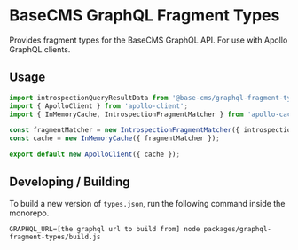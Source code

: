 # BaseCMS GraphQL Fragment Types
Provides fragment types for the BaseCMS GraphQL API. For use with Apollo GraphQL clients.

## Usage
```js
import introspectionQueryResultData from '@base-cms/graphql-fragment-types';
import { ApolloClient } from 'apollo-client';
import { InMemoryCache, IntrospectionFragmentMatcher } from 'apollo-cache-inmemory';

const fragmentMatcher = new IntrospectionFragmentMatcher({ introspectionQueryResultData });
const cache = new InMemoryCache({ fragmentMatcher });

export default new ApolloClient({ cache });
```

## Developing / Building
To build a new version of `types.json`, run the following command inside the monorepo.
```
GRAPHQL_URL=[the graphql url to build from] node packages/graphql-fragment-types/build.js
```
